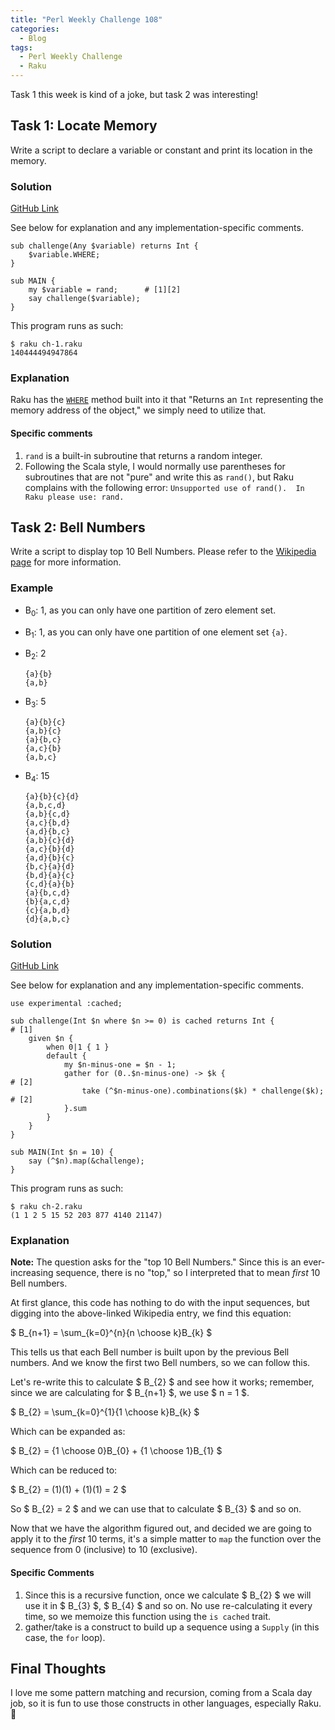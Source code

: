 ```yaml
---
title: "Perl Weekly Challenge 108"
categories:
  - Blog
tags:
  - Perl Weekly Challenge
  - Raku
---
```


Task 1 this week is kind of a joke, but task 2 was interesting!

## Task 1: Locate Memory

Write a script to declare a variable or constant and print its location in the memory.

### Solution

[GitHub Link](https://github.com/manwar/perlweeklychallenge-club/blob/master/challenge-108/aaronreidsmith/raku/ch-1.raku)

See below for explanation and any implementation-specific comments.

```
sub challenge(Any $variable) returns Int {
    $variable.WHERE;
}

sub MAIN {
    my $variable = rand;      # [1][2]
    say challenge($variable);
}
```

This program runs as such:

```
$ raku ch-1.raku
140444494947864
```

### Explanation

Raku has the [`WHERE`](https://docs.raku.org/routine/WHERE) method built into it that "Returns an `Int` representing the memory address of the object," we simply need to utilize that.

#### Specific comments

1. `rand` is a built-in subroutine that returns a random integer.
2.  Following the Scala style, I would normally use parentheses for subroutines that are not "pure" and write this as `rand()`, but Raku complains with the following error: `Unsupported use of rand().  In Raku please use: rand.`
  
## Task 2: Bell Numbers

Write a script to display top 10 Bell Numbers. Please refer to the [Wikipedia page](https://en.wikipedia.org/wiki/Bell_number) for more information.

### Example

- B<sub>0</sub>: 1, as you can only have one partition of zero element set.
- B<sub>1</sub>: 1, as you can only have one partition of one element set `{a}`.
- B<sub>2</sub>: 2

  ```
  {a}{b}
  {a,b}
  ```
  
- B<sub>3</sub>: 5

  ```
  {a}{b}{c}
  {a,b}{c}
  {a}{b,c}
  {a,c}{b}
  {a,b,c}
  ```
  
- B<sub>4</sub>: 15

  ```
  {a}{b}{c}{d}
  {a,b,c,d}
  {a,b}{c,d}
  {a,c}{b,d}
  {a,d}{b,c}
  {a,b}{c}{d}
  {a,c}{b}{d}
  {a,d}{b}{c}
  {b,c}{a}{d}
  {b,d}{a}{c}
  {c,d}{a}{b}
  {a}{b,c,d}
  {b}{a,c,d}
  {c}{a,b,d}
  {d}{a,b,c}
  ```

### Solution

[GitHub Link](https://github.com/manwar/perlweeklychallenge-club/blob/master/challenge-108/aaronreidsmith/raku/ch-2.raku)

See below for explanation and any implementation-specific comments.

```
use experimental :cached;

sub challenge(Int $n where $n >= 0) is cached returns Int {            # [1]
    given $n {
        when 0|1 { 1 }
        default {
            my $n-minus-one = $n - 1;
            gather for (0..$n-minus-one) -> $k {                       # [2]
                take (^$n-minus-one).combinations($k) * challenge($k); # [2]
            }.sum
        }
    }
}

sub MAIN(Int $n = 10) {
    say (^$n).map(&challenge);
}
```

This program runs as such:

```
$ raku ch-2.raku
(1 1 2 5 15 52 203 877 4140 21147)
```

### Explanation

<!-- Allow inlining of math functionality -->
<script type="text/x-mathjax-config">
  MathJax.Hub.Config({
    tex2jax: {
      inlineMath: [ ['$','$'], ["\\(","\\)"] ],
      processEscapes: true
    }
  });
</script>

<!-- Import math functionality -->
<script type="text/javascript" async
  src="https://cdn.mathjax.org/mathjax/latest/MathJax.js?config=TeX-MML-AM_CHTML">
</script>

**Note:** The question asks for the "top 10 Bell Numbers." Since this is an ever-increasing sequence, there is no "top," so I interpreted that to mean _first_ 10 Bell numbers.

At first glance, this code has nothing to do with the input sequences, but digging into the above-linked Wikipedia entry, we find this equation:

$ B\_{n+1} = \sum\_{k=0}^{n}{n \choose k}B\_{k} $

This tells us that each Bell number is built upon by the previous Bell numbers. And we know the first two Bell numbers, so we can follow this.

Let's re-write this to calculate $ B\_{2} $ and see how it works; remember, since we are calculating for $ B\_{n+1} $, we use $ n = 1 $.

$ B\_{2} = \sum\_{k=0}^{1}{1 \choose k}B\_{k} $

Which can be expanded as:

$ B\_{2} = {1 \choose 0}B\_{0} + {1 \choose 1}B\_{1} $

Which can be reduced to:

$ B\_{2} = (1)(1) + (1)(1) = 2 $

So $ B\_{2} = 2 $ and we can use that to calculate $ B\_{3} $ and so on.

Now that we have the algorithm figured out, and decided we are going to apply it to the _first_ 10 terms, it's a simple matter to `map` the function over the sequence from 0 (inclusive) to 10 (exclusive).


#### Specific Comments

1. Since this is a recursive function, once we calculate $ B\_{2} $ we will use it in $ B\_{3} $, $ B\_{4} $ and so on. No use re-calculating it every time, so we memoize this function using the `is cached` trait.
2. gather/take is a construct to build up a sequence using a `Supply` (in this case, the `for` loop). 

## Final Thoughts

I love me some pattern matching and recursion, coming from a Scala day job, so it is fun to use those constructs in other languages, especially Raku. 🙂
